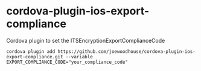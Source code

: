 # cordova-plugin-ios-export-compliance
Cordova plugin to set the ITSEncryptionExportComplianceCode

```
cordova plugin add https://github.com/joewoodhouse/cordova-plugin-ios-export-compliance.git --variable EXPORT_COMPLIANCE_CODE="your_compliance_code"
```
